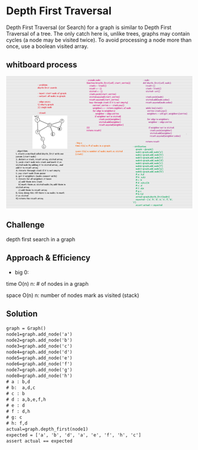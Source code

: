 # Depth First Traversal
Depth First Traversal (or Search) for a graph is similar to Depth First Traversal of a tree. The only catch here is, unlike trees, graphs may contain cycles (a node may be visited twice). To avoid processing a node more than once, use a boolean visited array. 

## whitboard process
![whiteboard](cha.38.PNG)

## Challenge
depth first search in a graph

## Approach & Efficiency
- big 0:

time O(n) n: # of nodes in a graph

space O(n) n: number of nodes mark as visited (stack)

## Solution

    graph = Graph()
    node1=graph.add_node('a')
    node2=graph.add_node('b')
    node3=graph.add_node('c')
    node4=graph.add_node('d')
    node5=graph.add_node('e')
    node6=graph.add_node('f')
    node7=graph.add_node('g')
    node8=graph.add_node('h')
    # a : b,d
    # b:  a,d,c
    # c : b
    # d : a,b,e,f,h
    # e : d
    # f : d,h
    # g: c
    # h: f,d
    actual=graph.depth_first(node1)
    expected = ['a', 'b', 'd', 'a', 'e', 'f', 'h', 'c']
    assert actual == expected
